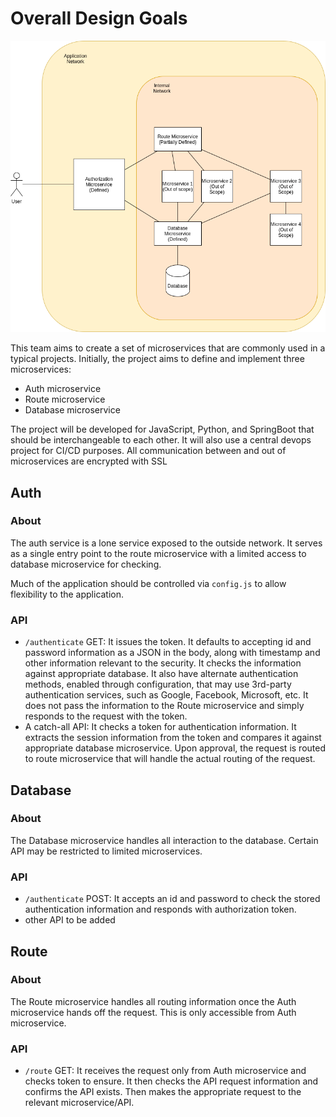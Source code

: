 # Overall Design Goals

![Overall View](overall.png)

This team aims to create a set of microservices that are commonly used in a typical projects.
Initially, the project aims to define and implement three microservices:
- Auth microservice
- Route microservice
- Database microservice

The project will be developed for JavaScript, Python, and SpringBoot that should be interchangeable to each other.
It will also use a central devops project for CI/CD purposes. All communication between and out of microservices are encrypted with SSL

## Auth
### About
The auth service is a lone service exposed to the outside network. It serves as a single entry point to the route microservice with a limited access to database microservice for checking.

Much of the application should be controlled via `config.js` to allow flexibility to the application.
### API
- `/authenticate` GET: It issues the token. It defaults to accepting id and password information as a JSON in the body, along with timestamp and other information relevant to the security. It checks the information against appropriate database. It also have alternate authentication methods, enabled through configuration, that may use 3rd-party authentication services, such as Google, Facebook, Microsoft, etc. It does not pass the information to the Route microservice and simply responds to the request with the token.
- A catch-all API: It checks a token for authentication information. It extracts the session information from the token and compares it against appropriate database microservice. Upon approval, the request is routed to route microservice that will handle the actual routing of the request.

## Database
### About
The Database microservice handles all interaction to the database.
Certain API may be restricted to limited microservices.
### API
- `/authenticate` POST: It accepts an id and password to check the stored authentication information and responds with authorization token.
- other API to be added


## Route
### About
The Route microservice handles all routing information once the Auth microservice hands off the request.
This is only accessible from Auth microservice.
### API
- `/route` GET: It receives the request only from Auth microservice and checks token to ensure. It then checks the API request information and confirms the API exists. Then makes the appropriate request to the relevant microservice/API.
